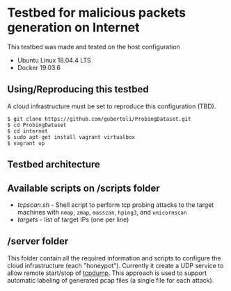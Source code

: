 # Testbed for malicious packets generation on Internet

This testbed was made and tested on the host configuration
- Ubuntu Linux 18.04.4 LTS
- Docker 19.03.6

## Using/Reproducing this testbed
A cloud infrastructure must be set to reproduce this configuration (TBD).

```
$ git clone https://github.com/gubertoli/ProbingDataset.git
$ cd ProbingDataset
$ cd internet
$ sudo apt-get install vagrant virtualbox
$ vagrant up
```

## Testbed architecture



## Available scripts on /scripts folder

- *tcpscan.sh* - Shell script to perform tcp probing attacks to the target machines with ```nmap```, ```zmap```, ```masscan```, ```hping3```, and ```unicornscan```
- *targets* - list of target IPs (one per line)

## /server folder
This folder contain all the required information and scripts to configure the cloud infrastructure (each "honeypot"). Currently it create a UDP service to allow remote start/stop of [tcpdump](https://www.tcpdump.org). 
This approach is used to support automatic labeling of generated pcap files (a single file for each attack).

